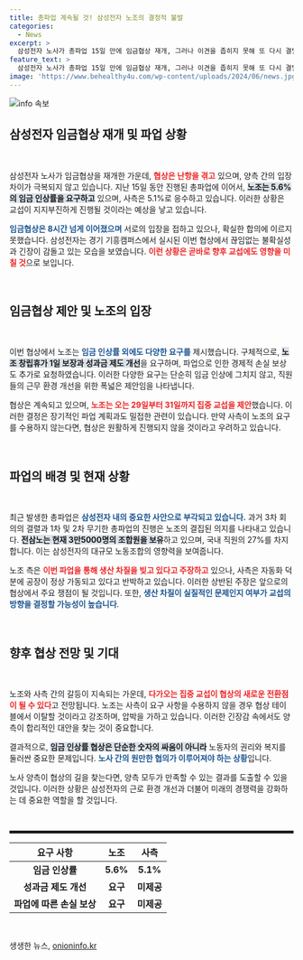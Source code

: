 ```yaml
---
title: 총파업 계속될 것! 삼성전자 노조의 결정적 불발
categories:
  - News
excerpt: >
  삼성전자 노사가 총파업 15일 만에 임금협상 재개, 그러나 이견을 좁히지 못해 또 다시 결렬! 노조는 오는 29~31일 집중 교섭을 제안하며 장기전 예고. 과연 협상이 돌파구를 찾을 수 있을까?
feature_text: >
  삼성전자 노사가 총파업 15일 만에 임금협상 재개, 그러나 이견을 좁히지 못해 또 다시 결렬! 노조는 오는 29~31일 집중 교섭을 제안하며 장기전 예고. 과연 협상이 돌파구를 찾을 수 있을까?
image: 'https://www.behealthy4u.com/wp-content/uploads/2024/06/news.jpg'
---
```


<p><img src="https://www.behealthy4u.com/wp-content/uploads/2024/06/news.jpg" alt="info 속보" /></p>

<h2 data-ke-size="size26">삼성전자 임금협상 재개 및 파업 상황</h2>

<p data-ke-size="size16">&nbsp;</p>

<p>삼성전자 노사가 임금협상을 재개한 가운데, <b><span style="color: #ee2323;">협상은 난항을 겪고</span></b> 있으며, 양측 간의 입장 차이가 극복되지 않고 있습니다. 지난 15일 동안 진행된 총파업에 이어서, <b><span style="background-color: #21538527;">노조는 5.6%의 임금 인상률을 요구하고</span></b> 있으며, 사측은 5.1%로 응수하고 있습니다. 이러한 상황은 교섭이 지지부진하게 진행될 것이라는 예상을 낳고 있습니다.</p>

<p><b><span style="color: #1a5490;">임금협상은 8시간 넘게 이어졌으며</span></b> 서로의 입장을 접하고 있으나, 확실한 합의에 이르지 못했습니다. 삼성전자는 경기 기흥캠퍼스에서 실시된 이번 협상에서 끊임없는 불확실성과 긴장이 감돌고 있는 모습을 보였습니다. <b><span style="color: #ee2323;">이런 상황은 곧바로 향후 교섭에도 영향을 미칠 것</span></b>으로 보입니다.</p>

<p data-ke-size="size16">&nbsp;</p>

<h2 data-ke-size="size26">임금협상 제안 및 노조의 입장</h2>

<p data-ke-size="size16">&nbsp;</p>

<p>이번 협상에서 노조는 <b><span style="color: #1a5490;">임금 인상률 외에도 다양한 요구를</span></b> 제시했습니다. 구체적으로, <b><span style="background-color: #21538527;">노조 창립휴가 1일 보장과 성과금 제도 개선</span></b>을 요구하며, 파업으로 인한 경제적 손실 보상도 추가로 요청하였습니다. 이러한 다양한 요구는 단순히 임금 인상에 그치지 않고, 직원들의 근무 환경 개선을 위한 폭넓은 제안임을 나타냅니다.</p>

<p>협상은 계속되고 있으며, <b><span style="color: #ee2323;">노조는 오는 29일부터 31일까지 집중 교섭을 제안</span></b>했습니다. 이러한 결정은 장기적인 파업 계획과도 밀접한 관련이 있습니다. 만약 사측이 노조의 요구를 수용하지 않는다면, 협상은 원활하게 진행되지 않을 것이라고 우려하고 있습니다.</p>

<p data-ke-size="size16">&nbsp;</p>

<h2 data-ke-size="size26">파업의 배경 및 현재 상황</h2>

<p data-ke-size="size16">&nbsp;</p>

<p>최근 발생한 총파업은 <b><span style="color: #1a5490;">삼성전자 내의 중요한 사안으로 부각되고 있습니다.</span></b> 과거 3차 회의의 결렬과 1차 및 2차 무기한 총파업의 진행은 노조의 결집된 의지를 나타내고 있습니다. <b><span style="background-color: #21538527;">전삼노는 현재 3만5000명의 조합원을 보유</span></b>하고 있으며, 국내 직원의 27%를 차지합니다. 이는 삼성전자의 대규모 노동조합의 영향력을 보여줍니다.</p>

<p>노조 측은 <b><span style="color: #ee2323;">이번 파업을 통해 생산 차질을 빚고 있다고 주장하고</span></b> 있으나, 사측은 자동화 덕분에 공장이 정상 가동되고 있다고 반박하고 있습니다. 이러한 상반된 주장은 앞으로의 협상에서 주요 쟁점이 될 것입니다. 또한, <b><span style="color: #1a5490;">생산 차질이 실질적인 문제인지 여부가 교섭의 방향을 결정할 가능성이 높습니다</span></b>.</p>

<p data-ke-size="size16">&nbsp;</p>

<h2 data-ke-size="size26">향후 협상 전망 및 기대</h2>

<p data-ke-size="size16">&nbsp;</p>

<p>노조와 사측 간의 갈등이 지속되는 가운데, <b><span style="color: #ee2323;">다가오는 집중 교섭이 협상의 새로운 전환점이 될 수 있다</span></b>고 전망됩니다. 노조는 사측이 요구 사항을 수용하지 않을 경우 협상 테이블에서 이탈할 것이라고 강조하며, 압박을 가하고 있습니다. 이러한 긴장감 속에서도 양측이 합리적인 대안을 찾는 것이 중요합니다.</p>

<p>결과적으로, <b><span style="background-color: #21538527;">임금 인상률 협상은 단순한 숫자의 싸움이 아니라</span></b> 노동자의 권리와 복지를 둘러싼 중요한 문제입니다. <b><span style="color: #1a5490;">노사 간의 원만한 협의가 이루어져야 하는 상황</span></b>입니다.</p>

<p>노사 양측이 협상의 길을 찾는다면, 양측 모두가 만족할 수 있는 결과를 도출할 수 있을 것입니다. 이러한 상황은 삼성전자의 근로 환경 개선과 더불어 미래의 경쟁력을 강화하는 데 중요한 역할을 할 것입니다.</p>

<p data-ke-size="size16">&nbsp;</p>

<hr style="text-align: center; height: 5px;">

<table style="width: 100%; text-align: center;">
    <thead>
        <tr>
            <th><b>요구 사항</b></th>
            <th><b>노조</b></th>
            <th><b>사측</b></th>
        </tr>
    </thead>
    <tbody>
        <tr>
            <td style="text-align: center; height: 17px;"><b>임금 인상률</b></td>
            <td style="text-align: center; height: 17px;"><b>5.6%</b></td>
            <td style="text-align: center; height: 17px;"><b>5.1%</b></td>
        </tr>
        <tr>
            <td style="text-align: center; height: 17px;"><b>성과금 제도 개선</b></td>
            <td style="text-align: center; height: 17px;"><b>요구</b></td>
            <td style="text-align: center; height: 17px;"><b>미제공</b></td>
        </tr>
        <tr>
            <td style="text-align: center; height: 17px;"><b>파업에 따른 손실 보상</b></td>
            <td style="text-align: center; height: 17px;"><b>요구</b></td>
            <td style="text-align: center; height: 17px;"><b>미제공</b></td>
        </tr>
    </tbody>
</table>

<p data-ke-size="size16">&nbsp;</p>
생생한 뉴스, <a href="https://onioninfo.kr" rel="dofollow">onioninfo.kr</a>


